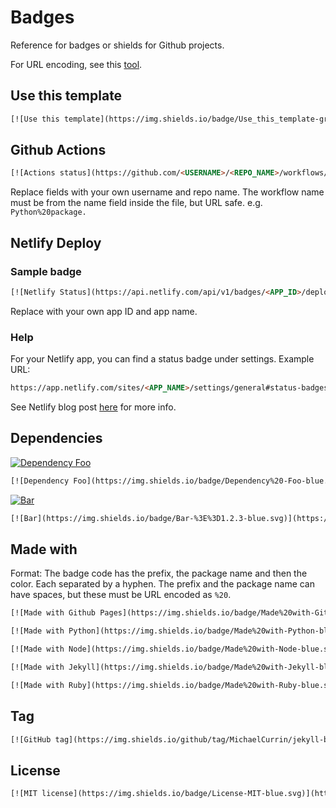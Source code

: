 # Badges

Reference for badges or shields for Github projects.

For URL encoding, see this [tool](https://www.urlencoder.org/).

## Use this template

```html
[![Use this template](https://img.shields.io/badge/Use_this_template-green.svg)](https://github.com/<USERNAME>/<REPO_NAME>/generate)
```

## Github Actions

```html
[![Actions status](https://github.com/<USERNAME>/<REPO_NAME>/workflows/<WORKFLOW_NAME/badge.svg)](https://github.com/<USER_NAME>/<REPO_NAME>/actions)
```

Replace fields with your own username and repo name. The workflow name must be from the name field inside the file, but URL safe. e.g. `Python%20package.`

## Netlify Deploy

### Sample badge

```html
[![Netlify Status](https://api.netlify.com/api/v1/badges/<APP_ID>/deploy-status)](https://app.netlify.com/sites/<APP_NAME>/deploys)
```

Replace with your own app ID and app name.


### Help

For your Netlify app, you can find a status badge under settings. Example URL:

```html
https://app.netlify.com/sites/<APP_NAME>/settings/general#status-badges
```

See Netlify blog post [here](https://www.netlify.com/blog/2019/01/29/sharing-the-love-with-netlify-deployment-badges/) for more info.


## Dependencies

[![Dependency Foo](https://img.shields.io/badge/Dependency%20-Foo-blue.svg)](https://<foo>)

```html
[![Dependency Foo](https://img.shields.io/badge/Dependency%20-Foo-blue.svg)](https://<foo>)
```

[![Bar](https://img.shields.io/badge/Bar-%3E%3D1.2.3-blue.svg)](https://<bar>)

```html
[![Bar](https://img.shields.io/badge/Bar-%3E%3D1.2.3-blue.svg)](https://<bar>)
```


## Made with

Format: The badge code has the prefix, the package name and then the color. Each separated by a hyphen. The prefix and the package name can have spaces, but these must be URL encoded as `%20`.

```html
[![Made with Github Pages](https://img.shields.io/badge/Made%20with-Github%20Pages-blue.svg)](https://pages.github.com/)

[![Made with Python](https://img.shields.io/badge/Made%20with-Python-blue.svg)](https://python.org)

[![Made with Node](https://img.shields.io/badge/Made%20with-Node-blue.svg)](https://nodejs.org)

[![Made with Jekyll](https://img.shields.io/badge/Made%20with-Jekyll-blue.svg)](https://jekyllrb.com)

[![Made with Ruby](https://img.shields.io/badge/Made%20with-Ruby-blue.svg)](https://ruby-lang.org)
```


## Tag

```html
[![GitHub tag](https://img.shields.io/github/tag/MichaelCurrin/jekyll-blog-demo.svg)](https://GitHub.com/MichaelCurrin/jekyll-blog-demo/tags/)
```

## License

```html
[![MIT license](https://img.shields.io/badge/License-MIT-blue.svg)](https://github.com/MichaelCurrin/jekyll-blog-demo/blob/master/LICENSE)
```
